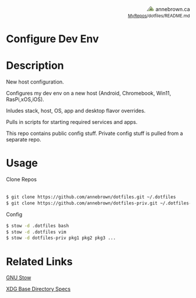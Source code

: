 <!-- Basic Github README.MD Header -->
 <div style="text-align: right;"> 
 <a href="https://annebrown.ca"><img src="img/logo.svg" width="20"/></a> annebrown.ca</div><div style="text-align: right;"><small><a href="https://github.com/annebrown/?tab=repositories" >MyRepos</a>/dotfiles/README.md</small></div>
<!-- End of Header -->

# Configure Dev Env


# Description

New host configuration.  

Configures my dev env on a new host (Android, Chromebook, Win11, RasPi,xOS,iOS).   

Inludes stack, host, OS, app and desktop flavor overrides. 

Pulls in scripts for starting required services and apps.   

This repo contains public config stuff.  Private config stuff is pulled from a separate repo.

# Usage

Clone Repos

```bash

$ git clone https://github.com/annebrown/dotfiles.git ~/.dotfiles
$ git clone https://github.com/annebrown/dotfiles-priv.git ~/.dotfiles-priv

```
Config

```bash
$ stow -d .dotfiles bash
$ stow -d .dotfiles vim
$ stow -d dotfiles-priv pkg1 pkg2 pkg3 ...
```

# Related Links

[GNU Stow](https://www.gnu.org/software/stow/)

[XDG Base Directory Specs](https://specifications.freedesktop.org/basedir-spec/basedir-spec-0.8.html)
